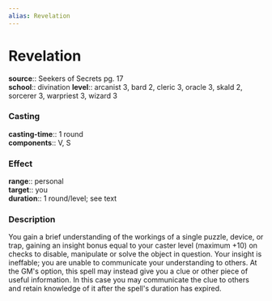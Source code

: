 ```yaml
---
alias: Revelation
---
```


# Revelation 

**source**:: Seekers of Secrets pg. 17  
**school**:: divination
**level**:: arcanist 3, bard 2, cleric 3, oracle 3, skald 2, sorcerer 3, warpriest 3, wizard 3

### Casting 

**casting-time**:: 1 round  
**components**:: V, S

### Effect 

**range**:: personal  
**target**:: you  
**duration**:: 1 round/level; see text

### Description 

You gain a brief understanding of the workings of a single puzzle, device, or trap, gaining an insight bonus equal to your caster level (maximum +10) on checks to disable, manipulate or solve the object in question. Your insight is ineffable; you are unable to communicate your understanding to others. At the GM's option, this spell may instead give you a clue or other piece of useful information. In this case you may communicate the clue to others and retain knowledge of it after the spell's duration has expired.
